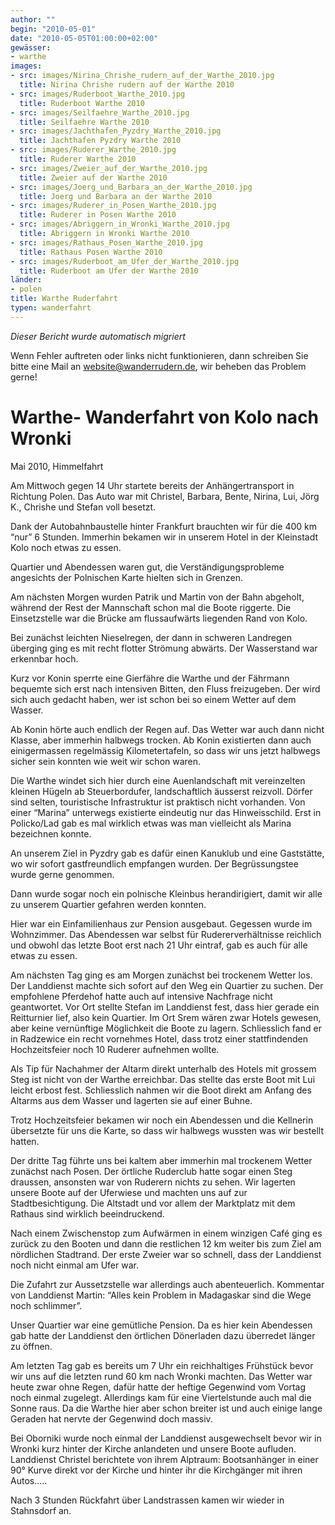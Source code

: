 ```yaml
---
author: ""
begin: "2010-05-01"
date: "2010-05-05T01:00:00+02:00"
gewässer:
- warthe
images:
- src: images/Nirina_Chrishe_rudern_auf_der_Warthe_2010.jpg
  title: Nirina Chrishe rudern auf der Warthe 2010
- src: images/Ruderboot_Warthe_2010.jpg
  title: Ruderboot Warthe 2010
- src: images/Seilfaehre_Warthe_2010.jpg
  title: Seilfaehre Warthe 2010
- src: images/Jachthafen_Pyzdry_Warthe_2010.jpg
  title: Jachthafen Pyzdry Warthe 2010
- src: images/Ruderer_Warthe_2010.jpg
  title: Ruderer Warthe 2010
- src: images/Zweier_auf_der_Warthe_2010.jpg
  title: Zweier auf der Warthe 2010
- src: images/Joerg_und_Barbara_an_der_Warthe_2010.jpg
  title: Joerg und Barbara an der Warthe 2010
- src: images/Ruderer_in_Posen_Warthe_2010.jpg
  title: Ruderer in Posen Warthe 2010
- src: images/Abriggern_in_Wronki_Warthe_2010.jpg
  title: Abriggern in Wronki Warthe 2010
- src: images/Rathaus_Posen_Warthe_2010.jpg
  title: Rathaus Posen Warthe 2010
- src: images/Ruderboot_am_Ufer_der_Warthe_2010.jpg
  title: Ruderboot am Ufer der Warthe 2010
länder:
- polen
title: Warthe Ruderfahrt
typen: wanderfahrt
---
```



*Dieser Bericht wurde automatisch migriert*

Wenn Fehler auftreten oder links nicht funktionieren, dann schreiben Sie bitte eine Mail an website@wanderrudern.de, wir beheben das Problem gerne!



# Warthe- Wanderfahrt von Kolo nach Wronki


Mai 2010, Himmelfahrt

Am Mittwoch gegen 14 Uhr startete bereits der Anhängertransport in Richtung Polen. Das Auto war mit Christel, Barbara, Bente, Nirina, Lui, Jörg K., Chrishe und Stefan voll besetzt.

Dank der Autobahnbaustelle hinter Frankfurt brauchten wir für die 400 km “nur” 6 Stunden. Immerhin bekamen wir in unserem Hotel in der Kleinstadt Kolo noch etwas zu essen.

Quartier und Abendessen waren gut, die Verständigungsprobleme angesichts der Polnischen Karte hielten sich in Grenzen.

Am nächsten Morgen wurden Patrik und Martin von der Bahn abgeholt, während der Rest der Mannschaft schon mal die Boote riggerte. Die Einsetzstelle war die Brücke am flussaufwärts liegenden Rand von Kolo.

Bei zunächst leichten Nieselregen, der dann in schweren Landregen überging ging es mit recht flotter Strömung abwärts. Der Wasserstand war erkennbar hoch.

Kurz vor Konin sperrte eine Gierfähre die Warthe und der Fährmann bequemte sich erst nach intensiven Bitten, den Fluss freizugeben. Der wird sich auch gedacht haben, wer ist schon bei so einem Wetter auf dem Wasser.

Ab Konin hörte auch endlich der Regen auf. Das Wetter war auch dann nicht Klasse, aber immerhin halbwegs trocken. Ab Konin existierten dann auch einigermassen regelmässig Kilometertafeln, so dass wir uns jetzt halbwegs sicher sein konnten wie weit wir schon waren.

Die Warthe windet sich hier durch eine Auenlandschaft mit vereinzelten kleinen Hügeln ab Steuerbordufer, landschaftlich äusserst reizvoll. Dörfer sind selten, touristische Infrastruktur ist praktisch nicht vorhanden. Von einer “Marina” unterwegs existierte eindeutig nur das Hinweisschild. Erst in Policko/Lad gab es mal wirklich etwas was man vielleicht als Marina bezeichnen konnte.

An unserem Ziel in Pyzdry gab es dafür einen Kanuklub und eine Gaststätte, wo wir sofort gastfreundlich empfangen wurden. Der Begrüssungstee wurde gerne genommen.

Dann wurde sogar noch ein polnische Kleinbus herandirigiert, damit wir alle zu unserem Quartier gefahren werden konnten.

Hier war ein Einfamilienhaus zur Pension ausgebaut. Gegessen wurde im Wohnzimmer. Das Abendessen war selbst für Rudererverhältnisse reichlich und obwohl das letzte Boot erst nach 21 Uhr eintraf, gab es auch für alle etwas zu essen.

Am nächsten Tag ging es am Morgen zunächst bei trockenem Wetter los. Der Landdienst machte sich sofort auf den Weg ein Quartier zu suchen. Der empfohlene Pferdehof hatte auch auf intensive Nachfrage nicht geantwortet. Vor Ort stellte Stefan im Landdienst fest, dass hier gerade ein Reitturnier lief, also kein Quartier. Im Ort Srem wären zwar Hotels gewesen, aber keine vernünftige Möglichkeit die Boote zu lagern. Schliesslich fand er in Radzewice ein recht vornehmes Hotel, dass trotz einer stattfindenden Hochzeitsfeier noch 10 Ruderer aufnehmen wollte.

Als Tip für Nachahmer der Altarm direkt unterhalb des Hotels mit grossem Steg ist nicht von der Warthe erreichbar. Das stellte das erste Boot mit Lui leicht erbost fest. Schliesslich nahmen wir die Boot direkt am Anfang des Altarms aus dem Wasser und lagerten sie auf einer Buhne.

Trotz Hochzeitsfeier bekamen wir noch ein Abendessen und die Kellnerin übersetzte für uns die Karte, so dass wir halbwegs wussten was wir bestellt hatten.

Der dritte Tag führte uns bei kaltem aber immerhin mal trockenem Wetter zunächst nach Posen. Der örtliche Ruderclub hatte sogar einen Steg draussen, ansonsten war von Ruderern nichts zu sehen. Wir lagerten unsere Boote auf der Uferwiese und machten uns auf zur Stadtbesichtigung. Die Altstadt und vor allem der Marktplatz mit dem Rathaus sind wirklich beeindruckend.

Nach einem Zwischenstop zum Aufwärmen in einem winzigen Café ging es zurück zu den Booten und dann die restlichen 12 km weiter bis zum Ziel am nördlichen Stadtrand. Der erste Zweier war so schnell, dass der Landdienst noch nicht einmal am Ufer war.

Die Zufahrt zur Aussetzstelle war allerdings auch abenteuerlich. Kommentar von Landdienst Martin: “Alles kein Problem in Madagaskar sind die Wege noch schlimmer”.

Unser Quartier war eine gemütliche Pension. Da es hier kein Abendessen gab hatte der Landdienst den örtlichen Dönerladen dazu überredet länger zu öffnen.

Am letzten Tag gab es bereits um 7 Uhr ein reichhaltiges Frühstück bevor wir uns auf die letzten rund 60 km nach Wronki machten. Das Wetter war heute zwar ohne Regen, dafür hatte der heftige Gegenwind vom Vortag noch einmal zugelegt. Allerdings kam für eine Viertelstunde auch mal die Sonne raus. Da die Warthe hier aber schon breiter ist und auch einige lange Geraden hat nervte der Gegenwind doch massiv.

Bei Oborniki wurde noch einmal der Landdienst ausgewechselt bevor wir in Wronki kurz hinter der Kirche anlandeten und unsere Boote aufluden. Landdienst Christel berichtete von ihrem Alptraum: Bootsanhänger in einer 90° Kurve direkt vor der Kirche und hinter ihr die Kirchgänger mit ihren Autos.....

Nach 3 Stunden Rückfahrt über Landstrassen kamen wir wieder in Stahnsdorf an.
